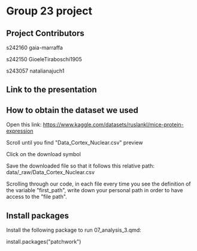 # Group 23 project

## Project Contributors
s242160 gaia-marraffa

s242150 GioeleTiraboschi1905

s243057 natalianajuch1


## Link to the presentation


## How to obtain the dataset we used
Open this link: https://www.kaggle.com/datasets/ruslankl/mice-protein-expression

Scroll until you find "Data_Cortex_Nuclear.csv" preview

Click on the download symbol 

Save the downloaded file so that it follows this relative path: data/_raw/Data_Cortex_Nuclear.csv

Scrolling through our code, in each file every time you see the definition of the variable "first_path", write down your personal path in order to have access to the "file path".


## Install packages
Install the following package to run 07_analysis_3.qmd:

install.packages("patchwork")